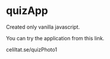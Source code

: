 # quizApp

Created only vanilla javascript.

You can try the application from this link.

celiltat.se/quizPhoto1

